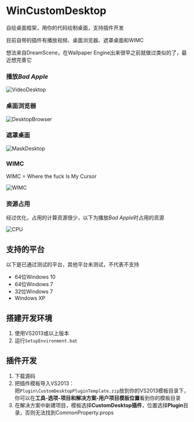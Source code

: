 WinCustomDesktop
=========

自绘桌面框架，用你的代码绘制桌面，支持插件开发

目前自带的插件有播放视频、桌面浏览器、遮罩桌面和WIMC

想法来自DreamScene，在Wallpaper Engine出来很早之前就做过类似的了，最近想完善它

### 播放*Bad Apple*

![VideoDesktop](https://github.com/xfgryujk/WinCustomDesktop/blob/master/.wiki/image/snapshot_VideoDesktop.gif)

### 桌面浏览器

![DesktopBrowser](https://github.com/xfgryujk/WinCustomDesktop/blob/master/.wiki/image/snapshot_DesktopBrowser.png)

### 遮罩桌面

![MaskDesktop](https://github.com/xfgryujk/WinCustomDesktop/blob/master/.wiki/image/snapshot_MaskDesktop.gif)

### WIMC

WIMC = Where the fuck Is My Cursor

![WIMC](https://github.com/xfgryujk/WinCustomDesktop/blob/master/.wiki/image/snapshot_WIMC.gif)

### 资源占用

经过优化，占用的计算资源很少，以下为播放*Bad Apple*时占用的资源

![CPU](https://github.com/xfgryujk/WinCustomDesktop/blob/master/.wiki/image/snapshot_CPU.png)


支持的平台
---------

以下是已通过测试的平台，其他平台未测试，不代表不支持

* 64位Windows 10
* 64位Windows 7
* 32位Windows 7
* Windows XP


搭建开发环境
---------

1. 使用VS2013或以上版本
2. 运行`SetupEnvironment.bat`


插件开发
---------

1. 下载源码
2. 把插件模板导入VS2013：  
   把`Plugin\CustomDesktopPluginTemplate.zip`放到你的VS2013模板目录下，你可以在**工具-选项-项目和解决方案-用户项目模板位置**看到你的模板目录
3. 在解决方案中新建项目，模板选择**CustomDesktop插件**，位置选择**Plugin**目录，否则无法找到CommonProperty.props
